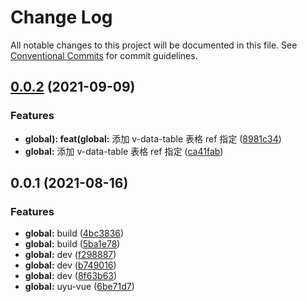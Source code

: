 # Change Log

All notable changes to this project will be documented in this file.
See [Conventional Commits](https://conventionalcommits.org) for commit guidelines.

## [0.0.2](https://github.com/u-fe/uyu-vue/compare/@uyu-vue/core@0.0.1...@uyu-vue/core@0.0.2) (2021-09-09)


### Features

* **global): feat(global:** 添加 v-data-table 表格 ref 指定 ([8981c34](https://github.com/u-fe/uyu-vue/commit/8981c343bae8c04553ba58e6a0e20b199d339fe5))
* **global:** 添加 v-data-table 表格 ref 指定 ([ca41fab](https://github.com/u-fe/uyu-vue/commit/ca41fabb2addcfb66c20f2449e4eca3dcf86abeb))





## 0.0.1 (2021-08-16)


### Features

* **global:** build ([4bc3836](https://github.com/u-fe/uyu-vue/commit/4bc38365fb80df972af04a4bff8d72c7d0cef480))
* **global:** build ([5ba1e78](https://github.com/u-fe/uyu-vue/commit/5ba1e7816753f1c3534b8497fea23c5d0168bf4e))
* **global:** dev ([f298887](https://github.com/u-fe/uyu-vue/commit/f29888778910876d9429f94f3a5f08e684a33f4e))
* **global:** dev ([b749016](https://github.com/u-fe/uyu-vue/commit/b7490168aaf359f013b7a48abd1879a4436359d0))
* **global:** dev ([8f63b63](https://github.com/u-fe/uyu-vue/commit/8f63b631adb4f39080b4e485e0b31c0f3995240e))
* **global:** uyu-vue ([6be71d7](https://github.com/u-fe/uyu-vue/commit/6be71d70f6b5a56402f191424273ec8d2b710705))
